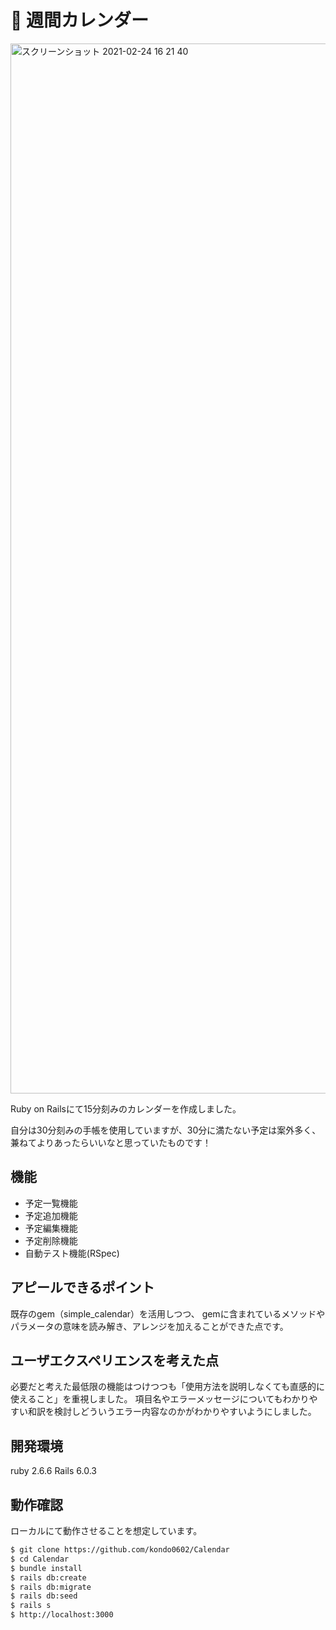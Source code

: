 # :calendar: 週間カレンダー

<img width="1680" alt="スクリーンショット 2021-02-24 16 21 40" src="https://user-images.githubusercontent.com/73473550/108962970-d7b7ac80-76bc-11eb-8701-86713b63e7ad.png">

Ruby on Railsにて15分刻みのカレンダーを作成しました。

自分は30分刻みの手帳を使用していますが、30分に満たない予定は案外多く、兼ねてよりあったらいいなと思っていたものです！

## 機能
* 予定一覧機能
* 予定追加機能
* 予定編集機能
* 予定削除機能
* 自動テスト機能(RSpec)

## アピールできるポイント
既存のgem（simple_calendar）を活用しつつ、
gemに含まれているメソッドやパラメータの意味を読み解き、アレンジを加えることができた点です。

## ユーザエクスペリエンスを考えた点
必要だと考えた最低限の機能はつけつつも「使用方法を説明しなくても直感的に使えること」を重視しました。
項目名やエラーメッセージについてもわかりやすい和訳を検討しどういうエラー内容なのかがわかりやすいようにしました。

## 開発環境
ruby 2.6.6
Rails 6.0.3

## 動作確認
ローカルにて動作させることを想定しています。
```markdown:README.md
$ git clone https://github.com/kondo0602/Calendar
$ cd Calendar
$ bundle install
$ rails db:create
$ rails db:migrate
$ rails db:seed
$ rails s
$ http://localhost:3000
```
